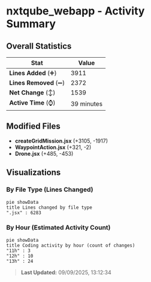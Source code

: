 # nxtqube_webapp - Activity Summary 

## Overall Statistics

| Stat                   | Value                                                             |
| ---------------------- | ----------------------------------------------------------------- |
| **Lines Added** (➕)   | 3911                                          |
| **Lines Removed** (➖) | 2372                                        |
| **Net Change** (↕)    | 1539                |
| **Active Time** (⌚)   | 39 minutes |


## Modified Files
- **createGridMission.jsx** (+3105, -1917)
- **WaypointAction.jsx** (+321, -2)
- **Drone.jsx** (+485, -453)

## Visualizations

### By File Type (Lines Changed)

```mermaid
pie showData
title Lines changed by file type
".jsx" : 6283
```

### By Hour (Estimated Activity Count)

```mermaid
pie showData
title Coding activity by hour (count of changes)
"11h" : 3
"12h" : 10
"13h" : 24
```


> **Last Updated:** 09/09/2025, 13:12:34